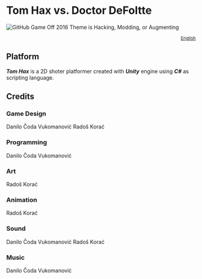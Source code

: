 # Tom Hax vs. Doctor DeFoltte

![GitHub Game Off 2016 Theme is Hacking, Modding, or Augmenting](https://cloud.githubusercontent.com/assets/121322/19498019/d8827370-9543-11e6-82d8-6da822b6147b.png)

<div align="right">
  <sup>
    <a href="#the-challenge">English</a>
  </sup>
</div>

## Platform

**_Tom Hax_** is a 2D shoter platformer created with **_Unity_** engine using **_C#_** as scripting language.

## Credits

### Game Design
Danilo Čoda Vukomanović
Radoš Korać

### Programming
Danilo Čoda Vukomanović

### Art
Radoš Korać

### Animation
Radoš Korać

### Sound
Danilo Čoda Vukomanović
Radoš Korać

### Music
Danilo Čoda Vukomanović